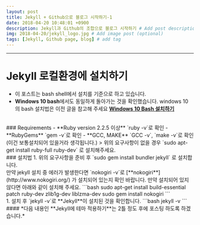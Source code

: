 ```yaml
---
layout: post
title: Jekyll + Github으로 블로그 시작하기-1
date: 2018-04-20 10:48:01 +0900
description: Jekyll과 Github의 조합으로 블로그 시작하기 # Add post description (optional)
img: 2018-04-20/jekyll_logo.jpg # Add image post (optional)
tags: [Jekyll, Github page, blog] # add tag
---
```

-----------------------------------------
# Jekyll 로컬환경에 설치하기

- 이 포스트는 bash shell에서 설치를 기준으로 하고 있습니다.
- **Windows 10 bash**에서도 동일하게 돌아가는 것을 확인했습니다. windows 10 의 bash 설치법은 이전 글을 참고해 주세요 [**Windows 10 Bash 설치하기**](/microsoft-loves-linux/)

<br/>
### Requirements
- **Ruby version 2.2.5 이상** `ruby -v`로 확인
- **RubyGems** `gem -v`로 확인
- **GCC, MAKE** `GCC -v`, `make -v`로 확인(이건 보통설치되어 있을거라 생각됩니다.)
 > 위의 요구사항이 없을 경우 `sudo apt-get install ruby-full ruby-dev` 로 설치해주세요.

<br/>
### 설치법
1. 위의 요구사항을 준비 후 `sudo gem install bundler jekyll` 로 설치합니다.  
<br/>
 만약 jekyll 설치 중 에러가 발생한다면 `nokogiri -v`로 [**nokogiri**](http://www.nokogiri.org/) 가 설치되어 있는지 확인 바랍니다. 만약 설치되어 있지 않다면 아래와 같이 설치해 주세요.
```bash
sudo apt-get install build-essential patch ruby-dev zlib1g-dev liblzma-dev
sudo gem install nokogiri
```
<br/>
1. 설치 후 `jekyll -v`로 **Jekyll**이 설치된 것을 확인합니다.
```bash
jekyll -v
```

<br/>
#### *다음 내용인 **Jekyll에 테마 적용하기**는 2틀 정도 후에 포스팅 하도록 하겠습니다.*